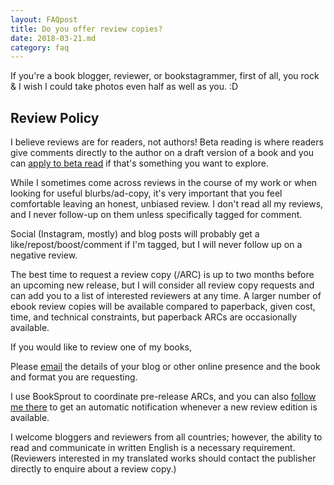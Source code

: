 ```yaml
---
layout: FAQpost
title: Do you offer review copies?
date: 2018-03-21.md
category: faq
---
```


If you're a book blogger, reviewer, or bookstagrammer, first of all, you rock & I wish I could take photos even half as well as you. :D


## Review Policy

I believe reviews are for readers, not authors! Beta reading is where readers give comments directly to the author on a draft version of a book and you can [apply to beta read](mailto:kaiewrites@gmail.com) if that's something you want to explore.

While I sometimes come across reviews in the course of my work or when looking for useful blurbs/ad-copy, it's very important that you feel comfortable leaving an honest, unbiased review. I don't read all my reviews, and I never follow-up on them unless specifically tagged for comment.

Social (Instagram, mostly) and blog posts will probably get a like/repost/boost/comment if I'm tagged, but I will never follow up on a negative review.

The best time to request a review copy (/ARC) is up to two months before an upcoming new release, but I will consider all review copy requests and can add you to a list of interested reviewers at any time. A larger number of ebook review copies will be available compared to paperback, given cost, time, and technical constraints, but paperback ARCs are occasionally available.

If you would like to review one of my books, 

Please [email](mailto:kaiewrites@gmail.com) the details of your blog or other online presence and the book and format you are requesting. 

I use BookSprout to coordinate pre-release ARCs, and you can also [follow me there](https://booksprout.co/author/2405/k-a-wiggins) to get an automatic notification whenever a new review edition is available.

I welcome bloggers and reviewers from all countries; however, the ability to read and communicate in written English is a necessary requirement. (Reviewers interested in my translated works should contact the publisher directly to enquire about a review copy.)
